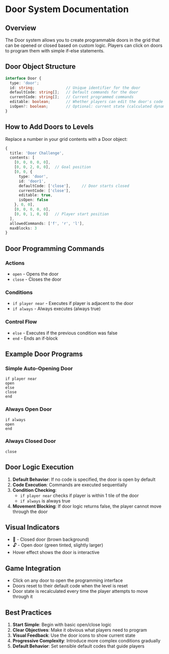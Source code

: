 # Door System Documentation

## Overview

The Door system allows you to create programmable doors in the grid that can be opened or closed based on custom logic. Players can click on doors to program them with simple if-else statements.

## Door Object Structure

```typescript
interface Door {
  type: 'door';
  id: string;              // Unique identifier for the door
  defaultCode: string[];   // Default commands for the door
  currentCode: string[];   // Current programmed commands
  editable: boolean;       // Whether players can edit the door's code
  isOpen?: boolean;        // Optional: current state (calculated dynamically)
}
```

## How to Add Doors to Levels

Replace a number in your grid contents with a Door object:

```typescript
{
  title: 'Door Challenge',
  contents: [
    [0, 0, 0, 0, 0],
    [0, 0, 2, 0, 0],  // Goal position
    [0, 0, {
      type: 'door',
      id: 'door1',
      defaultCode: ['close'],     // Door starts closed
      currentCode: ['close'],
      editable: true,
      isOpen: false
    }, 0, 0],
    [0, 0, 0, 0, 0],
    [0, 0, 1, 0, 0]   // Player start position
  ],
  allowedCommands: ['f', 'r', 'l'],
  maxBlocks: 3
}
```

## Door Programming Commands

### Actions
- `open` - Opens the door
- `close` - Closes the door

### Conditions
- `if player near` - Executes if player is adjacent to the door
- `if always` - Always executes (always true)

### Control Flow
- `else` - Executes if the previous condition was false
- `end` - Ends an if-block

## Example Door Programs

### Simple Auto-Opening Door
```
if player near
open
else
close
end
```

### Always Open Door
```
if always
open
end
```

### Always Closed Door
```
close
```

## Door Logic Execution

1. **Default Behavior**: If no code is specified, the door is open by default
2. **Code Execution**: Commands are executed sequentially
3. **Condition Checking**: 
   - `if player near` checks if player is within 1 tile of the door
   - `if always` is always true
4. **Movement Blocking**: If door logic returns false, the player cannot move through the door

## Visual Indicators

- 🚪 - Closed door (brown background)
- 🔓 - Open door (green tinted, slightly larger)
- Hover effect shows the door is interactive

## Game Integration

- Click on any door to open the programming interface
- Doors reset to their default code when the level is reset
- Door state is recalculated every time the player attempts to move through it

## Best Practices

1. **Start Simple**: Begin with basic open/close logic
2. **Clear Objectives**: Make it obvious what players need to program
3. **Visual Feedback**: Use the door icons to show current state
4. **Progressive Complexity**: Introduce more complex conditions gradually
5. **Default Behavior**: Set sensible default codes that guide players